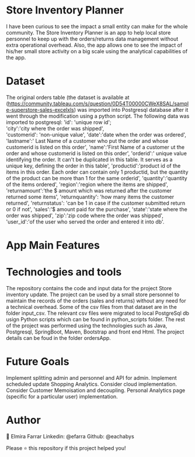 # Store Inventory Planner
I have been curious to see the impact a small entity can make for the whole community. The Store Inventory Planner is an app to help local store personnel to keep up with the orders/returns data management without extra operational overhead. Also, the app allows one to see the impact of his/her small store activity on a big scale using the analytical capabilities of the app.

# Dataset
The original orders table (the dataset is available at (https://community.tableau.com/s/question/0D54T00000CWeX8SAL/sample-superstore-sales-excelxls)  was imported into Postgresql database after it went through the modification using a python script. The following data was imported to postgresql:
'id': 'unique row id';<br />
'city':'city where the order was shipped',<br />
'customerid': 'non-unique value', 
'date':'date when the order was ordered', 
'lastname':' Last Name  of a customer who put the order and whose customerid is listed on this order',
'name':'First Name of a customer ut the order and whose customerid is listed on this order', 
'orderid':' unique value identifying the order. It can't be duplicated in this table. It serves as a unique key, defining the order in this table', 
'productid':'product id of the items in this order. Each order can contain only 1 productid, but the quantity of the product can be more than 1 for the same orderid', 
'quantity':'quantity of the items ordered',
'region':'region where the items are shipped',
'returnamount':'the $ amount which was returned after the customer returned some items',
'returnquantity': 'how many items the customer returned',
'returnstatus': 'can be 1 in case if the customer submitted return or 0 if not',
'sales':'$ amount paid for the purchase',
'state':'state where the order was shipped', 
'zip':'zip code where the order was shipped',
'user_id':'of the user who served the order and entered it into db'.

# App Main Features


# Technologies and tools
The repository contains the code and input data for the project Store inventory update. The project can be used by a small store personnel to maintain the records of the orders (sales and returns) without any need for a technical overhead.
Some of the csv files from that dataset are in the folder input_csv. The relevant csv files were migrated to local PostgreSql db usign Python scripts which can be found in python_scripts folder.
The rest of the project was performed using the technologies such as Java, Postgresql, SpringBoot, Maven, Bootstrap and front end Html. The project details can be foud in the folder ordersApp.

# Future Goals

Implement splitting admin and personnel and API for admin.
Implement scheduled update Shopping Analytics. Consider cloud implementation. 
Consider Customer Memoisation and decoupling.
Personal Analytics page (specific for a particular user) implementation. 

# Author

👤 Elmira Farrar
Linkedin: @efarra
Github: @eachabys

Please ⭐️ this repository if this project helped you!

